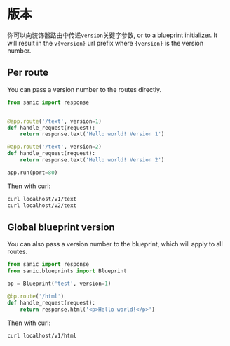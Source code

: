 # 版本

你可以向装饰器路由中传递`version`关键字参数, or to a blueprint initializer. It will result in the `v{version}` url prefix where `{version}` is the version number.

## Per route

You can pass a version number to the routes directly.

```python
from sanic import response


@app.route('/text', version=1)
def handle_request(request):
    return response.text('Hello world! Version 1')

@app.route('/text', version=2)
def handle_request(request):
    return response.text('Hello world! Version 2')

app.run(port=80)
```

Then with curl:

```bash
curl localhost/v1/text
curl localhost/v2/text
```

## Global blueprint version

You can also pass a version number to the blueprint, which will apply to all routes.

```python
from sanic import response
from sanic.blueprints import Blueprint

bp = Blueprint('test', version=1)

@bp.route('/html')
def handle_request(request):
    return response.html('<p>Hello world!</p>')
```

Then with curl:

```bash
curl localhost/v1/html
```
